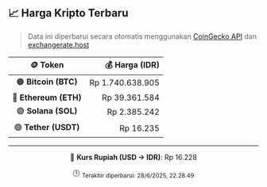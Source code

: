 

<!-- HARGA_KRIPTO -->
## 📈 Harga Kripto Terbaru

> Data ini diperbarui secara otomatis menggunakan [CoinGecko API](https://www.coingecko.com/) dan [exchangerate.host](https://exchangerate.host/)

<div align="center">

| 🪙 Token | 💰 Harga (IDR) |
|:------:|---------------:|
| 🟠 **Bitcoin (BTC)**   | Rp 1.740.638.905 |
| 🔵 **Ethereum (ETH)**  | Rp 39.361.584 |
| 🟣 **Solana (SOL)**    | Rp 2.385.242 |
| 🟢 **Tether (USDT)**   | Rp 16.235 |

---

💱 **Kurs Rupiah (USD → IDR)**: Rp 16.228

🕒 <sub>Terakhir diperbarui: 28/6/2025, 22.28.49</sub>

</div>
<!-- /HARGA_KRIPTO -->